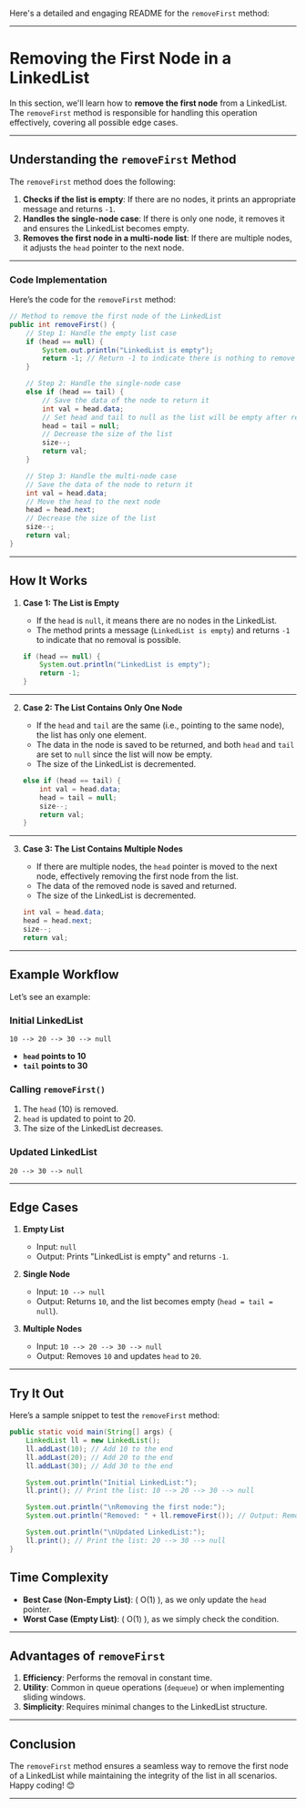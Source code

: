 Here's a detailed and engaging README for the `removeFirst` method:

---

# **Removing the First Node in a LinkedList**

In this section, we'll learn how to **remove the first node** from a LinkedList. The `removeFirst` method is responsible for handling this operation effectively, covering all possible edge cases.

---

## **Understanding the `removeFirst` Method**

The `removeFirst` method does the following:
1. **Checks if the list is empty**: If there are no nodes, it prints an appropriate message and returns `-1`.
2. **Handles the single-node case**: If there is only one node, it removes it and ensures the LinkedList becomes empty.
3. **Removes the first node in a multi-node list**: If there are multiple nodes, it adjusts the `head` pointer to the next node.

---

### **Code Implementation**

Here’s the code for the `removeFirst` method:

```java
// Method to remove the first node of the LinkedList
public int removeFirst() {
    // Step 1: Handle the empty list case
    if (head == null) {
        System.out.println("LinkedList is empty");
        return -1; // Return -1 to indicate there is nothing to remove
    }

    // Step 2: Handle the single-node case
    else if (head == tail) {
        // Save the data of the node to return it
        int val = head.data;
        // Set head and tail to null as the list will be empty after removal
        head = tail = null;
        // Decrease the size of the list
        size--;
        return val;
    }

    // Step 3: Handle the multi-node case
    // Save the data of the node to return it
    int val = head.data;
    // Move the head to the next node
    head = head.next;
    // Decrease the size of the list
    size--;
    return val;
}
```

---

## **How It Works**

1. **Case 1: The List is Empty**
   - If the `head` is `null`, it means there are no nodes in the LinkedList.
   - The method prints a message (`LinkedList is empty`) and returns `-1` to indicate that no removal is possible.

   ```java
   if (head == null) {
       System.out.println("LinkedList is empty");
       return -1;
   }
   ```

---

2. **Case 2: The List Contains Only One Node**
   - If the `head` and `tail` are the same (i.e., pointing to the same node), the list has only one element.
   - The data in the node is saved to be returned, and both `head` and `tail` are set to `null` since the list will now be empty.
   - The size of the LinkedList is decremented.

   ```java
   else if (head == tail) {
       int val = head.data;
       head = tail = null;
       size--;
       return val;
   }
   ```

---

3. **Case 3: The List Contains Multiple Nodes**
   - If there are multiple nodes, the `head` pointer is moved to the next node, effectively removing the first node from the list.
   - The data of the removed node is saved and returned.
   - The size of the LinkedList is decremented.

   ```java
   int val = head.data;
   head = head.next;
   size--;
   return val;
   ```

---

## **Example Workflow**

Let’s see an example:

### **Initial LinkedList**
```
10 --> 20 --> 30 --> null
```

- **`head` points to 10**
- **`tail` points to 30**

### **Calling `removeFirst()`**
1. The `head` (10) is removed.
2. `head` is updated to point to 20.
3. The size of the LinkedList decreases.

### **Updated LinkedList**
```
20 --> 30 --> null
```

---

## **Edge Cases**

1. **Empty List**
   - Input: `null`
   - Output: Prints "LinkedList is empty" and returns `-1`.

2. **Single Node**
   - Input: `10 --> null`
   - Output: Returns `10`, and the list becomes empty (`head = tail = null`).

3. **Multiple Nodes**
   - Input: `10 --> 20 --> 30 --> null`
   - Output: Removes `10` and updates `head` to `20`.

---

## **Try It Out**

Here’s a sample snippet to test the `removeFirst` method:

```java
public static void main(String[] args) {
    LinkedList ll = new LinkedList();
    ll.addLast(10); // Add 10 to the end
    ll.addLast(20); // Add 20 to the end
    ll.addLast(30); // Add 30 to the end

    System.out.println("Initial LinkedList:");
    ll.print(); // Print the list: 10 --> 20 --> 30 --> null

    System.out.println("\nRemoving the first node:");
    System.out.println("Removed: " + ll.removeFirst()); // Output: Removed: 10

    System.out.println("\nUpdated LinkedList:");
    ll.print(); // Print the list: 20 --> 30 --> null
}
```
## **Time Complexity**

- **Best Case (Non-Empty List)**: \( O(1) \), as we only update the `head` pointer.
- **Worst Case (Empty List)**: \( O(1) \), as we simply check the condition.

---

## **Advantages of `removeFirst`**

1. **Efficiency**: Performs the removal in constant time.
2. **Utility**: Common in queue operations (`dequeue`) or when implementing sliding windows.
3. **Simplicity**: Requires minimal changes to the LinkedList structure.


---

## **Conclusion**

The `removeFirst` method ensures a seamless way to remove the first node of a LinkedList while maintaining the integrity of the list in all scenarios. Happy coding! 😊

--- 